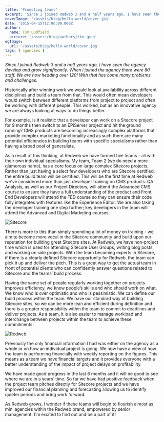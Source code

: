 ```yaml
---
title: 'Promoting teams'
excerpt: 'Since I joined Redweb 3 and a half years ago, I have seen the agency develop and grow significantly. When I joined the agency there were 80 staff. We are now heading over 120! With that has come many problems and challenges.'
coverImage: '/assets/blog/hello-world/cover.jpg'
date: '2015-04-15T12:00:00.000Z'
author:
  name: Tom Dudfield
  picture: '/assets/blog/authors/tim.jpeg'
ogImage:
  url: '/assets/blog/hello-world/cover.jpg'
tags: [ agencies ]
---
```


*Since I joined Redweb 3 and a half years ago, I have seen the agency develop and grow significantly. When I joined the agency there were 80 staff. We are now heading over 120! With that has come many problems and challenges.*

Historically after winning work we would look at availability across different disciplines and build a team from that. This would often mean developers would switch between different platforms from project to project and often be working with different people. This worked, but as an innovative agency we are always looking at ways to do things better.

For example, is it realistic that a developer can work on a Sitecore project for 9 months then switch to an EPiServer project and hit the ground running? CMS products are becoming increasingly complex platforms that provide complex marketing functionality and as such there are many potential efficiencies in building teams with specific specialisms rather than having a broad pool of generalists.

As a result of this thinking, at Redweb we have formed five teams - all with their own individual specialisms. My team, Team 2 (we do need a more glamorous name), has a core focus on large complex Sitecore projects. Rather than just having a select few developers who are Sitecore certified, the entire build team will be certified. This will be the first time at Redweb we've considered more than just developer training on CMS products. QA Analysts, as well as our Project Directors, will attend the Advanced CMS course to ensure they have a full understanding of the product and Front End Developers will attend the FED course so they can ensure their code fully integrates with features like the Experience Editor. We are also taking the developer training one step further; key developers in the team will attend the Advanced and Digital Marketing courses.

![Sitecore](https://tomdudfield.com/content/images/2015/10/sitecore.jpg)

There is more to this than simply spending a lot of money on training - we aim to become more vocal in the Sitecore community and build upon our reputation for building great Sitecore sites. At Redweb, we have non-project time which is used for attending Sitecore User Groups, writing blog posts and working on side projects. With the team becoming experts in Sitecore, if there is a clearly defined Sitecore opportunity for Redweb, the team can pick it up and deliver the pitch. This is a great way to get the actual team in front of potential clients who can confidently answer questions related to Sitecore and the teams’ build process. 

Having the same set of people regularly working together on projects improves efficiency, we know people’s skills and who should work on what. We know who is over optimistic and who is pessimistic. We can define our build process within the team. We have our standard way of building Sitecore sites, so we can be more lean and efficient during definition and there is a greater responsibility within the team to commit to deadlines and deliver projects. As a team, it is also easier to manage workload and interchange between projects within the team to achieve these commitments.

![Redweb](https://tomdudfield.com/content/images/2015/10/redweb.jpg)	

Previously the only financial information I had was either on the agency as a whole or on how an individual project is going. We now have a view of how the team is performing financially with weekly reporting on the figures. This means as a team we have financial targets and it provides everyone with a better understanding of the impact of project delays on profitability.

We have made good progress in the last 6 months and it will be good to see where we are in a years’ time. So far we have had positive feedback when the project team pitches directly for Sitecore projects and we have improved our financial planning and forecasting allowing us to identify quieter periods and bring work forward. 

As Redweb grows, I wonder if these teams will begin to flourish almost as mini agencies within the Redweb brand, empowered by senior management. I'm excited to find out and be a part of it! 